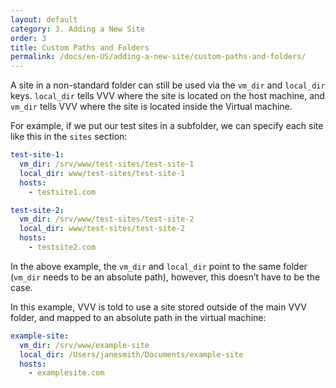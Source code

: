 ```yaml
---
layout: default
category: 3. Adding a New Site
order: 3
title: Custom Paths and Folders
permalink: /docs/en-US/adding-a-new-site/custom-paths-and-folders/
---
```


A site in a non-standard folder can still be used via the `vm_dir` and `local_dir` keys. `local_dir` tells VVV where the site is located on the host machine, and `vm_dir` tells VVV where the site is located inside the Virtual machine.

For example, if we put our test sites in a subfolder, we can specify each site like this in the `sites` section:

```yaml
test-site-1:
  vm_dir: /srv/www/test-sites/test-site-1
  local_dir: www/test-sites/test-site-1
  hosts:
    - testsite1.com

test-site-2:
  vm_dir: /srv/www/test-sites/test-site-2
  local_dir: www/test-sites/test-site-2
  hosts:
    - testsite2.com
```

In the above example, the `vm_dir` and `local_dir` point to the same folder (`vm_dir` needs to be an absolute path), however, this doesn’t have to be the case.

In this example, VVV is told to use a site stored outside of the main VVV folder, and mapped to an absolute path in the virtual machine:

```yaml
example-site:
  vm_dir: /srv/www/example-site
  local_dir: /Users/janesmith/Documents/example-site
  hosts:
    - examplesite.com
```
